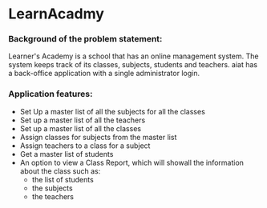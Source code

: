 # LearnAcadmy
### Background of the problem statement:
Learner's Academy is a school that has an online management system. The system keeps track of its classes, subjects, students and teachers. aiat has a back-office application with a single administrator login. 

### Application features:
*	Set Up a master list of all the subjects for all the classes
*	Set up a master list of all the teachers
*	Set up a master list of all the classes
*	Assign classes for subjects from the master list
*	Assign teachers to a class for a subject
*	Get a master list of students
*	An option to view a Class Report, which will showall the information about the class such as:
    *	the list of students
    * the subjects
    *	the teachers
